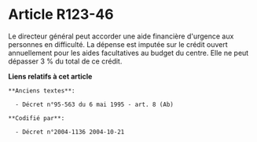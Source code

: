 # Article R123-46

Le directeur général peut accorder une aide financière d'urgence aux personnes en difficulté. La dépense est imputée sur le
crédit ouvert annuellement pour les aides facultatives au budget du centre. Elle ne peut dépasser 3 % du total de ce crédit.

**Liens relatifs à cet article**

	**Anciens textes**:

	  - Décret n°95-563 du 6 mai 1995 - art. 8 (Ab)

	**Codifié par**:

	  - Décret n°2004-1136 2004-10-21
